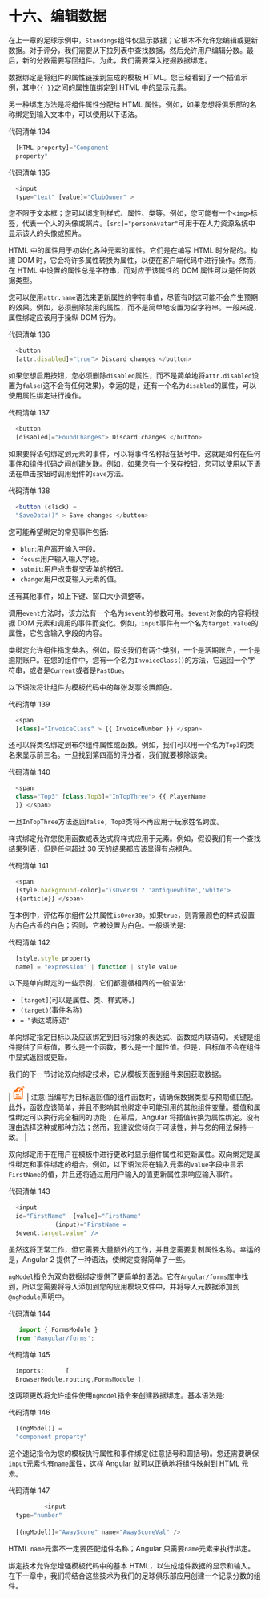# 十六、编辑数据

在上一章的足球示例中，`Standings`组件仅显示数据；它根本不允许您编辑或更新数据。对于评分，我们需要从下拉列表中查找数据，然后允许用户编辑分数。最后，新的分数需要写回组件。为此，我们需要深入挖掘数据绑定。

数据绑定是将组件的属性链接到生成的模板 HTML。您已经看到了一个插值示例，其中`{{ }}`之间的属性值绑定到 HTML 中的显示元素。

另一种绑定方法是将组件属性分配给 HTML 属性。例如，如果您想将俱乐部的名称绑定到输入文本中，可以使用以下语法。

代码清单 134

```js
  [HTML property]="Component
  property"

```

代码清单 135

```js
  <input
  type="text" [value]="ClubOwner" >

```

您不限于文本框；您可以绑定到样式、属性、类等。例如，您可能有一个`<img>`标签，代表一个人的头像或照片。`[src]="personAvatar"`可用于在人力资源系统中显示该人的头像或照片。

HTML 中的属性用于初始化各种元素的属性。它们是在编写 HTML 时分配的。构建 DOM 时，它会将许多属性转换为属性，以便在客户端代码中进行操作。然而，在 HTML 中设置的属性总是字符串，而对应于该属性的 DOM 属性可以是任何数据类型。

您可以使用`attr.name`语法来更新属性的字符串值，尽管有时这可能不会产生预期的效果。例如，必须删除禁用的属性，而不是简单地设置为空字符串。一般来说，属性绑定应该用于操纵 DOM 行为。

代码清单 136

```js
  <button
  [attr.disabled]="true"> Discard changes </button>

```

如果您想启用按钮，您必须删除`disabled`属性，而不是简单地将`attr.disabled`设置为`false`(这不会有任何效果)。幸运的是，还有一个名为`disabled`的属性，可以使用属性绑定进行操作。

代码清单 137

```js
  <button
  [disabled]="FoundChanges"> Discard changes </button>

```

如果要将语句绑定到元素的事件，可以将事件名称括在括号中。这就是如何在任何事件和组件代码之间创建关联。例如，如果您有一个保存按钮，您可以使用以下语法在单击按钮时调用组件的`save`方法。

代码清单 138

```js
  <button (click) =
  "SaveData()" > Save changes </button>

```

您可能希望绑定的常见事件包括:

*   `blur`:用户离开输入字段。
*   `focus`:用户输入输入字段。
*   `submit`:用户点击提交表单的按钮。
*   `change`:用户改变输入元素的值。

还有其他事件，如上下键、窗口大小调整等。

调用`event`方法时，该方法有一个名为`$event`的参数可用。`$event`对象的内容将根据 DOM 元素和调用的事件而变化。例如，`input`事件有一个名为`target.value`的属性，它包含输入字段的内容。

类绑定允许组件指定类名。例如，假设我们有两个类别，一个是活期账户，一个是逾期账户。在您的组件中，您有一个名为`InvoiceClass()`的方法，它返回一个字符串，或者是`Current`或者是`PastDue`。

以下语法将让组件为模板代码中的每张发票设置颜色。

代码清单 139

```js
  <span
  [class]="InvoiceClass" > {{ InvoiceNumber }} </span>

```

还可以将类名绑定到布尔组件属性或函数。例如，我们可以用一个名为`Top3`的类名来显示前三名。一旦找到第四高的评分者，我们就要移除该类。

代码清单 140

```js
  <span
  class="Top3" [class.Top3]="InTopThree"> {{ PlayerName
  }} </span>

```

一旦`InTopThree`方法返回`false`，`Top3`类将不再应用于玩家姓名跨度。

样式绑定允许您使用函数或表达式将样式应用于元素。例如，假设我们有一个查找结果列表，但是任何超过 30 天的结果都应该显得有点褪色。

代码清单 141

```js
  <span
  [style.background-color]="isOver30 ? 'antiquewhite','white'>
  {{article}} </span>

```

在本例中，评估布尔组件公共属性`isOver30`。如果`true`，则背景颜色的样式设置为古色古香的白色；否则，它被设置为白色。一般语法是:

代码清单 142

```js
  [style.style property
  name] = "expression" | function | style value

```

以下是单向绑定的一些示例，它们都遵循相同的一般语法:

*   `[target]`(可以是属性、类、样式等。)
*   `(target)`(事件名称)
*   `= "`表达或陈述`"`

单向绑定指定目标以及应该绑定到目标对象的表达式、函数或内联语句。关键是组件提供了目标值，要么是一个函数，要么是一个属性值。但是，目标值不会在组件中显式返回或更新。

我们的下一节讨论双向绑定技术，它从模板页面到组件来回获取数据。

| ![](img/00003.gif) | 注意:当编写为目标返回值的组件函数时，请确保数据类型与预期值匹配。此外，函数应该简单，并且不影响其他绑定中可能引用的其他组件变量。插值和属性绑定可以执行完全相同的功能；在幕后，Angular 将插值转换为属性绑定。没有理由选择这种或那种方法；然而，我建议您倾向于可读性，并与您的用法保持一致。 |

双向绑定用于在用户在模板中进行更改时显示组件属性和更新属性。双向绑定是属性绑定和事件绑定的组合。例如，以下语法将在输入元素的`value`字段中显示`FirstName`的值，并且还将通过用用户输入的值更新属性来响应输入事件。

代码清单 143

```js
  <input
  id="FirstName"  [value]="FirstName" 
             (input)="FirstName =
  $event.target.value" />

```

虽然这将正常工作，但它需要大量额外的工作，并且您需要复制属性名称。幸运的是，Angular 2 提供了一种语法，使绑定变得简单了一些。

`ngModel`指令为双向数据绑定提供了更简单的语法。它在`Angular/forms`库中找到，所以您需要将导入添加到您的应用模块文件中，并将导入元数据添加到`@ngModule`声明中。

代码清单 144

```js
   import { FormsModule }
  from '@angular/forms';

```

代码清单 145

```js
  imports:      [
  BrowserModule,routing,FormsModule ],

```

这两项更改将允许组件使用`ngModel`指令来创建数据绑定。基本语法是:

代码清单 146

```js
  [(ngModel)] =
  "component property"

```

这个速记指令为您的模板执行属性和事件绑定(注意括号和圆括号)。您还需要确保`input`元素也有`name`属性，这样 Angular 就可以正确地将组件映射到 HTML 元素。

代码清单 147

```js
          <input
  type="number"  

  [(ngModel)]="AwayScore" name="AwayScoreVal" />

```

HTML `name`元素不一定要匹配组件名称；Angular 只需要`name`元素来执行绑定。

绑定技术允许您增强模板代码中的基本 HTML，以生成组件数据的显示和输入。在下一章中，我们将结合这些技术为我们的足球俱乐部应用创建一个记录分数的组件。